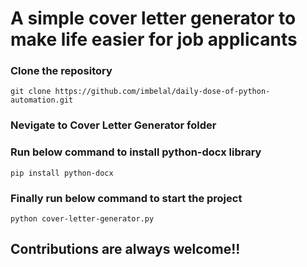 # A simple cover letter generator to make life easier for job applicants

### Clone the repository   
``` git clone https://github.com/imbelal/daily-dose-of-python-automation.git ```

### Nevigate to Cover Letter Generator folder

### Run below command to install python-docx library  
``` pip install python-docx ```

### Finally run below command to start the project 
``` python cover-letter-generator.py ```


## Contributions are always welcome!!
